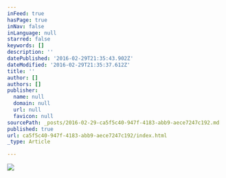```yaml
---
inFeed: true
hasPage: true
inNav: false
inLanguage: null
starred: false
keywords: []
description: ''
datePublished: '2016-02-29T21:35:43.902Z'
dateModified: '2016-02-29T21:35:37.612Z'
title: ''
author: []
authors: []
publisher:
  name: null
  domain: null
  url: null
  favicon: null
sourcePath: _posts/2016-02-29-ca5f5c40-947f-4183-abb9-aece7247c192.md
published: true
url: ca5f5c40-947f-4183-abb9-aece7247c192/index.html
_type: Article

---
```

![](https://the-grid-user-content.s3-us-west-2.amazonaws.com/8fcc9b55-ec99-41de-ad48-a2fedd967b51.JPG)